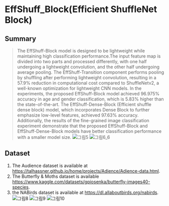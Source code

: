 # EffShuff_Block(Efficient ShuffleNet Block)

## Summary
> The EffShuff-Block model is designed to be lightweight while maintaining high classification performance.The input feature map is divided into two parts and processed differently, with one half undergoing a lightweight convolution, and the other half undergoing average pooling. The EffShuff-Transition component performs pooling by shuffling after performing lightweight convolution, resulting in a 57.9% reduction in computational cost compared to ShuffleNetv2, a well-known optimization for lightweight CNN models. In the experiments, the proposed EffShuff-Block model achieved 96.975% accuracy in age and gender classification, which is 5.83% higher than the state-of-the-art. The EffShuff-Dense-Block (Efficient shuffle dense block) model, which incorporates Dense Block to further emphasize low-level features, achieved 97.63% accuracy. Additionally, the results of the fine-grained image classification experiment demonstrate that the proposed EffShuff-Block and EffShuff-Dense-Block models have better classification performance with a smaller model size.
![그림5](https://user-images.githubusercontent.com/20642014/217741663-d2e6e01a-f0df-4d7f-b141-e824c163a8ae.png)
![그림6_6](https://user-images.githubusercontent.com/20642014/217741688-6f9965ca-65ee-4707-868f-2ab0943a7955.png)

## Dataset
1. The Audience dataset is available at https://talhassner.github.io/home/projects/Adience/Adience-data.html.
2. The Butterfly & Moths dataset is available https://www.kaggle.com/datasets/gpiosenka/butterfly-images40-species.
3. the NABirds dataset is available at https://dl.allaboutbirds.org/nabirds.
![그림8](https://user-images.githubusercontent.com/20642014/217741705-79c1a640-ccb7-48e2-aeb9-df4dde058df6.png)
![그림9](https://user-images.githubusercontent.com/20642014/217741711-5fb35dda-09e5-44d6-bdce-a7f048cf9254.png)
![그림10](https://user-images.githubusercontent.com/20642014/217741716-61a2bea7-66dd-4e6b-89d7-b0a4c18b6c4b.png)
